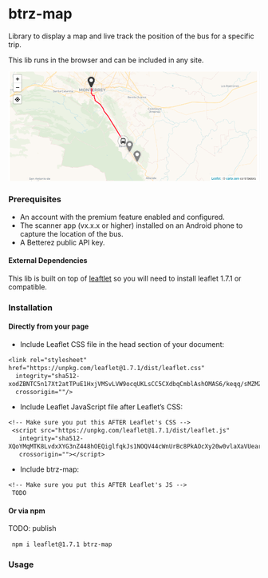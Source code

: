 # btrz-map
Library to display a map and live track the position of the bus for a specific trip.

This lib runs in the browser and can be
included in any site.

![map sample](./docs/images/map-sample.png)

### Prerequisites
* An account with the premium feature enabled and configured.
* The scanner app (vx.x.x or higher) installed on an Android phone to capture the location of the bus.
* A Betterez public API key.

#### External Dependencies
This lib is built on top of [leaftlet](https://leafletjs.com/) so you will need  to install 
leaflet 1.7.1 or compatible.

### Installation
#### Directly from your page
* Include Leaflet CSS file in the head section of your document:

```
<link rel="stylesheet" href="https://unpkg.com/leaflet@1.7.1/dist/leaflet.css"
  integrity="sha512-xodZBNTC5n17Xt2atTPuE1HxjVMSvLVW9ocqUKLsCC5CXdbqCmblAshOMAS6/keqq/sMZMZ19scR4PsZChSR7A=="
  crossorigin=""/>
  ```

* Include Leaflet JavaScript file after Leaflet’s CSS:

```
<!-- Make sure you put this AFTER Leaflet's CSS -->
 <script src="https://unpkg.com/leaflet@1.7.1/dist/leaflet.js"
   integrity="sha512-XQoYMqMTK8LvdxXYG3nZ448hOEQiglfqkJs1NOQV44cWnUrBc8PkAOcXy20w0vlaXaVUearIOBhiXZ5V3ynxwA=="
   crossorigin=""></script>
```

* Include btrz-map:
```
<!-- Make sure you put this AFTER Leaflet's JS -->
 TODO
```
#### Or via npm
TODO: publish

``` npm i leaflet@1.7.1 btrz-map```

### Usage

